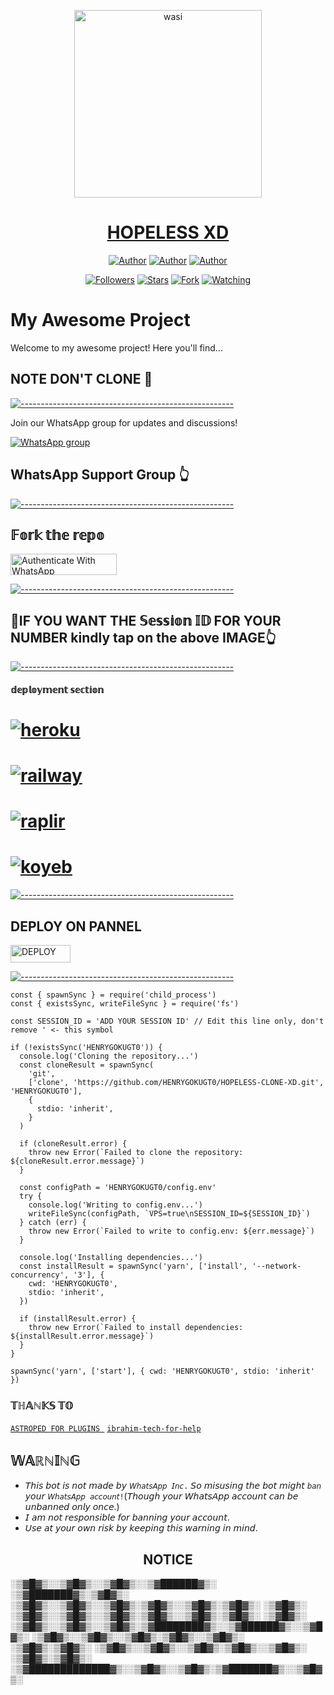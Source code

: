 <p align="center">  
  <a href="https://session-generator-bsji.onrender.com">
    <img alt="wasi" height="300" src="https://i.ibb.co/JjQSJhK/tap-here-4470927.png">
    <h1 align="center">HOPELESS XD</h1>
  </a>
</p>
<p align="center">
<a href="https://github.com/HENRYGOKUGT0"><img title="Author" src="https://img.shields.io/badge/HENRYGOKUGT0-black?style=for-the-badge&logo=Github"></a> <a href="https://chat.whatsapp.com/CkIGluck2EI6zToAmhw2Nw"><img title="Author" src="https://img.shields.io/badge/CHANNEL-black?style=for-the-badge&logo=whatsapp"></a> <a href="https://wa.me/256789810043"><img title="Author" src="https://img.shields.io/badge/CHAT US-black?style=for-the-badge&logo=whatsapp"></a>
<p/>
<p align="center">
<a href="https://github.com/HENRYGOKUGT0?tab=followers"><img title="Followers" src="https://img.shields.io/github/followers/HENRYGOKUGT0?label=Followers&style=social"></a>
<a href="https://github.com/HENRYGOKUGT0/HOPELESS-CLONE-XD/stargazers/"><img title="Stars" src="https://img.shields.io/github/stars/HENRYGOKUGT0/HOPELESS-CLONE-XD?&style=social"></a>
<a href="https://github.com/HENRYGOKUGT0/HOPELESS-CLONE-XD/network/members"><img title="Fork" src="https://img.shields.io/github/forks/HENRYGOKUGT0/HOPELESS-CLONE-XD?style=social"></a>
<a href="https://github.com/HENRYGOKUGT0/HOPELESS-CLONE-XD/watchers"><img title="Watching" src="https://img.shields.io/github/watchers/HENRYGOKUGT0/HOPELESS-CLONE-XD?label=Watching&style=social"></a>
</p>

####  
# My Awesome Project

Welcome to my awesome project! Here you'll find...
## NOTE DON'T CLONE 🤭

[![-----------------------------------------------------](https://raw.githubusercontent.com/andreasbm/readme/master/assets/lines/colored.png)](#table-of-contents)

Join our WhatsApp group for updates and discussions!

[![WhatsApp group](https://img.shields.io/badge/Join-WhatsApp%20group-25D366?style=for-the-badge&logo=whatsapp)](https://chat.whatsapp.com/CkIGluck2EI6zToAmhw2Nw)
## WhatsApp Support Group 👆

[![-----------------------------------------------------](https://raw.githubusercontent.com/andreasbm/readme/master/assets/lines/colored.png)](#table-of-contents)

## 𝔽𝕠𝕣𝕜 𝕥𝕙𝕖 𝕣𝕖𝕡𝕠
<a href="https://github.com/HENRYGOKUGT0/HOPELESS-CLONE-XD/fork" target="_blank">
  <img src="https://img.shields.io/badge/FORK STAR-black?style=for-the-badge&logo=render" alt="Authenticate With WhatsApp" width="170" height="34">
</a>

[![-----------------------------------------------------](https://raw.githubusercontent.com/andreasbm/readme/master/assets/lines/colored.png)](#table-of-contents)

<h2>📌IF YOU WANT THE 𝕊𝕖𝕤𝕤𝕚𝕠𝕟 𝕀𝔻 FOR YOUR NUMBER kindly tap on the above IMAGE👆</h2>

[![-----------------------------------------------------](https://raw.githubusercontent.com/andreasbm/readme/master/assets/lines/colored.png)](#table-of-contents)
#### 𝕕𝕖𝕡𝕝𝕠𝕪𝕞𝕖𝕟𝕥 𝕤𝕖𝕔𝕥𝕚𝕠𝕟
# <a href="https://dashboard.heroku.com/new?template=https://github.com/wasixd/WASI-MD-V"><img title="heroku" src="https://img.shields.io/badge/DEPLOY ON HEROKU-h?color=green&style=for-the-badge&logo=msi"></a>
# <a href="https://railway.app/template/tM2McB?referralCode=v7Xehd"><img title="railway" src="https://img.shields.io/badge/DEPLOY ON RAILWAY-h?color=green&style=for-the-badge&logo=msi"></a>
# <a href="(https://replit.com/github/Itxxwasi/WASI-MD-V"><img title="raplir" src="https://img.shields.io/badge/RAPLIT-h?color=green&style=for-the-badge&logo=msi"></a>
# <a href="https://wasimd-9dedcea2edba.herokuapp.com/"><img title="koyeb" src="https://img.shields.io/badge/DEPLOY ON KYOEB-h?color=green&style=for-the-badge&logo=msi"></a>
[![-----------------------------------------------------](https://raw.githubusercontent.com/andreasbm/readme/master/assets/lines/colored.png)](#table-of-contents)
## DEPLOY ON PANNEL 
<a href='https://bot-hosting.net/?aff=1260744175356346430' target="_blank"><img alt='DEPLOY' src='https://img.shields.io/badge/DEPLOY -h?color=black&style=for-the-badge&logo=opera' width="96.35" height="28"/></a></p>
[![-----------------------------------------------------](https://raw.githubusercontent.com/andreasbm/readme/master/assets/lines/colored.png)](#table-of-contents)

```
const { spawnSync } = require('child_process')
const { existsSync, writeFileSync } = require('fs')

const SESSION_ID = 'ADD YOUR SESSION ID' // Edit this line only, don't remove ' <- this symbol

if (!existsSync('HENRYGOKUGT0')) {
  console.log('Cloning the repository...')
  const cloneResult = spawnSync(
    'git',
    ['clone', 'https://github.com/HENRYGOKUGT0/HOPELESS-CLONE-XD.git', 'HENRYGOKUGT0'],
    {
      stdio: 'inherit',
    }
  )

  if (cloneResult.error) {
    throw new Error(`Failed to clone the repository: ${cloneResult.error.message}`)
  }

  const configPath = 'HENRYGOKUGT0/config.env'
  try {
    console.log('Writing to config.env...')
    writeFileSync(configPath, `VPS=true\nSESSION_ID=${SESSION_ID}`)
  } catch (err) {
    throw new Error(`Failed to write to config.env: ${err.message}`)
  }

  console.log('Installing dependencies...')
  const installResult = spawnSync('yarn', ['install', '--network-concurrency', '3'], {
    cwd: 'HENRYGOKUGT0',
    stdio: 'inherit',
  })

  if (installResult.error) {
    throw new Error(`Failed to install dependencies: ${installResult.error.message}`)
  }
}

spawnSync('yarn', ['start'], { cwd: 'HENRYGOKUGT0', stdio: 'inherit' })
```
### 𝕋ℍ𝔸ℕ𝕂𝕊 𝕋𝕆
 [`ASTROPED FOR PLUGINS `](https://github.com/astroped)
  [`ibrahim-tech-for-help`](https://github.com/ibrahimaitech)
  



   
## 𝕎𝔸ℝℕ𝕀ℕ𝔾
- 𝘛𝘩𝘪𝘴 𝘣𝘰𝘵 𝘪𝘴 𝘯𝘰𝘵 𝘮𝘢𝘥𝘦 𝘣𝘺 `𝘞𝘩𝘢𝘵𝘴𝘈𝘱𝘱 𝘐𝘯𝘤.` 𝘚𝘰 𝘮𝘪𝘴𝘶𝘴𝘪𝘯𝘨 𝘵𝘩𝘦 𝘣𝘰𝘵 𝘮𝘪𝘨𝘩𝘵 `𝘣𝘢𝘯` 𝘺𝘰𝘶𝘳 `𝘞𝘩𝘢𝘵𝘴𝘈𝘱𝘱 𝘢𝘤𝘤𝘰𝘶𝘯𝘵!`(𝘛𝘩𝘰𝘶𝘨𝘩 𝘺𝘰𝘶𝘳 𝘞𝘩𝘢𝘵𝘴𝘈𝘱𝘱 𝘢𝘤𝘤𝘰𝘶𝘯𝘵 𝘤𝘢𝘯 𝘣𝘦 𝘶𝘯𝘣𝘢𝘯𝘯𝘦𝘥 𝘰𝘯𝘭𝘺 𝘰𝘯𝘤𝘦.)
- 𝘐 𝘢𝘮 𝘯𝘰𝘵 𝘳𝘦𝘴𝘱𝘰𝘯𝘴𝘪𝘣𝘭𝘦 𝘧𝘰𝘳 𝘣𝘢𝘯𝘯𝘪𝘯𝘨 𝘺𝘰𝘶𝘳 𝘢𝘤𝘤𝘰𝘶𝘯𝘵.
- 𝘜𝘴𝘦 𝘢𝘵 𝘺𝘰𝘶𝘳 𝘰𝘸𝘯 𝘳𝘪𝘴𝘬 𝘣𝘺 𝘬𝘦𝘦𝘱𝘪𝘯𝘨 𝘵𝘩𝘪𝘴 𝘸𝘢𝘳𝘯𝘪𝘯𝘨 𝘪𝘯 𝘮𝘪𝘯𝘥.

<h2 align="center">  NOTICE
</h2>
   
░▒▓█▓▒░░▒▓█▓▒░░▒▓█▓▒░░▒▓██████▓▒░ ░▒▓███████▓▒░▒▓█▓▒░ 
░▒▓█▓▒░░▒▓█▓▒░░▒▓█▓▒░▒▓█▓▒░░▒▓█▓▒░▒▓█▓▒░      ░▒▓█▓▒░ 
░▒▓█▓▒░░▒▓█▓▒░░▒▓█▓▒░▒▓█▓▒░░▒▓█▓▒░▒▓█▓▒░      ░▒▓█▓▒░ 
░▒▓█▓▒░░▒▓█▓▒░░▒▓█▓▒░▒▓████████▓▒░░▒▓██████▓▒░░▒▓█▓▒░ 
░▒▓█▓▒░░▒▓█▓▒░░▒▓█▓▒░▒▓█▓▒░░▒▓█▓▒░      ░▒▓█▓▒░▒▓█▓▒░ 
░▒▓█▓▒░░▒▓█▓▒░░▒▓█▓▒░▒▓█▓▒░░▒▓█▓▒░      ░▒▓█▓▒░▒▓█▓▒░ 
 ░▒▓█████████████▓▒░░▒▓█▓▒░░▒▓█▓▒░▒▓███████▓▒░░▒▓█▓▒░ 
                                                      

                                                      
